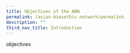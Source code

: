 ```yaml
---
title: Objectives of the ABN
permalink: /asian-biosethic-network/permalink
description: ""
third_nav_title: Introduction
---
```


objectives